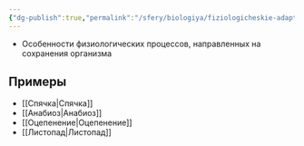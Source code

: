 ```yaml
---
{"dg-publish":true,"permalink":"/sfery/biologiya/fiziologicheskie-adaptaczii/","tags":["Экология"]}
---
```


- Особенности физиологических процессов, направленных на сохранения организма 
## Примеры 
- [[Спячка\|Спячка]]
- [[Анабиоз\|Анабиоз]]
- [[Оцепенение\|Оцепенение]]
- [[Листопад\|Листопад]] 
